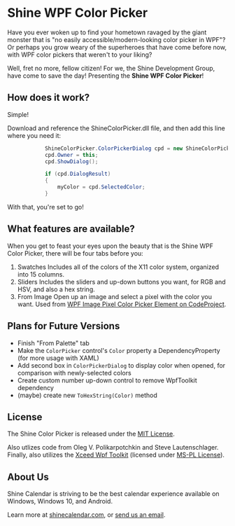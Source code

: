 # Shine WPF Color Picker
Have you ever woken up to find your hometown ravaged by the giant monster that is "no easily accessible/modern-looking color picker in WPF"? Or perhaps you grow weary of the superheroes that have come before now, with WPF color pickers that weren't to your liking?

Well, fret no more, fellow citizen! For we, the Shine Development Group, have come to save the day! Presenting the **Shine WPF Color Picker**!

## How does it work?
Simple!

Download and reference the ShineColorPicker.dll file, and then add this line where you need it:

```c#
            ShineColorPicker.ColorPickerDialog cpd = new ShineColorPicker.ColorPickerDialog(myColor);
            cpd.Owner = this;
            cpd.ShowDialog();

            if (cpd.DialogResult)
            {
                myColor = cpd.SelectedColor;
            }
```

With that, you're set to go!

## What features are available?
When you get to feast your eyes upon the beauty that is the Shine WPF Color Picker, there will be four tabs before you:

1. Swatches
Includes all of the colors of the X11 color system, organized into 15 columns.
2. Sliders
Includes the sliders and up-down buttons you want, for RGB and HSV, and also a hex string.
3. From Image
Open up an image and select a pixel with the color you want. Used from [WPF Image Pixel Color Picker Element on CodeProject](https://www.codeproject.com/Articles/36848/WPF-Image-Pixel-Color-Picker-Element).

## Plans for Future Versions

* Finish "From Palette" tab
* Make the ```ColorPicker``` control's ```Color``` property a DependencyProperty (for more usage with XAML)
* Add second box in ```ColorPickerDialog``` to display color when opened, for comparison with newly-selected colors
* Create custom number up-down control to remove WpfToolkit dependency
* (maybe) create new ```ToHexString(Color)``` method

## License
The Shine Color Picker is released under the [MIT License](https://github.com/shine-calendar/color-picker/blob/master/LICENSE).

Also utlizes code from Oleg V. Polikarpotchkin and Steve Lautenschlager. Finally, also utilizes the [Xceed Wpf Toolkit](wpftoolkit.codeplex.com) (licensed under [MS-PL License](http://wpftoolkit.codeplex.com/license)).

## About Us
Shine Calendar is striving to be the best calendar experience available on Windows, Windows 10, and Android.

Learn more at [shinecalendar.com](http://shinecalendar.com), or [send us an email](mailto:shine-calendar@outlook.com).
